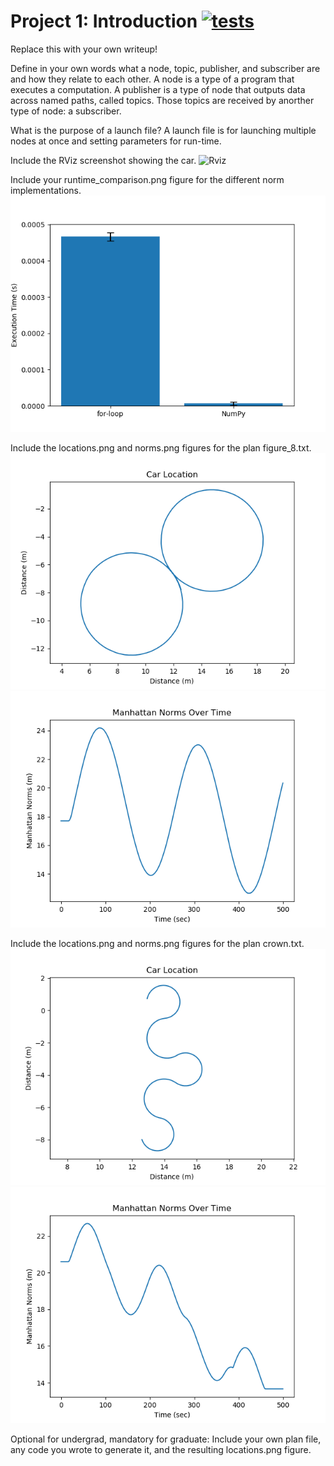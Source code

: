 # Project 1: Introduction [![tests](../../../badges/submit-proj1/pipeline.svg)](../../../pipelines/submit-proj1/latest)

Replace this with your own writeup!

Define in your own words what a node, topic, publisher, and subscriber are and how they relate to each other.
	A node is a type of a program that executes a computation.
	A publisher is a type of node that outputs data across named paths, called topics.
	Those topics are received by anorther type of node: a subscriber.

What is the purpose of a launch file?
	A launch file is for launching multiple nodes at once and setting parameters for run-time.
	
Include the RViz screenshot showing the car.
	![Rviz](rviz_screenshotpng)

Include your runtime_comparison.png figure for the different norm implementations.
	![Runtime](runtime_comparison.png)

Include the locations.png and norms.png figures for the plan figure_8.txt.
	![8 locations](figure_8_locations.png)
	![8 norms](figure_8_norms.png)

Include the locations.png and norms.png figures for the plan crown.txt.
	![Crown locations](crown_locations.png)
	![Crown norms](crown_norms.png)

Optional for undergrad, mandatory for graduate: Include your own plan file, any code you wrote to generate it, and the resulting locations.png figure.
